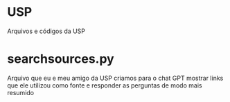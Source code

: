 # USP
Arquivos e códigos da USP
# searchsources.py
Arquivo que eu e meu amigo da USP criamos para o chat GPT mostrar links que ele utilizou como fonte e responder as perguntas de modo mais resumido
